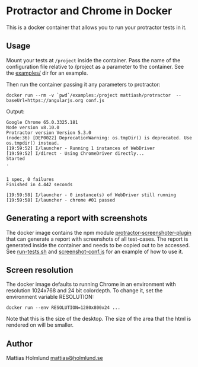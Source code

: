 # Protractor and Chrome in Docker

This is a docker container that allows you to run your protractor tests in it.

## Usage

Mount your tests at `/project` inside the container. Pass the name of the configuration file relative to /project as a parameter to the container. See the [examples/](examples/)
dir for an example.

Then run the container passing it any parameters to protractor:

    docker run --rm -v `pwd`/examples:/project mattiash/protractor  --baseUrl=https://angularjs.org conf.js

Output:

    Google Chrome 65.0.3325.181
    Node version v8.10.0
    Protractor version Version 5.3.0
    (node:36) [DEP0022] DeprecationWarning: os.tmpDir() is deprecated. Use os.tmpdir() instead.
    [19:59:52] I/launcher - Running 1 instances of WebDriver
    [19:59:52] I/direct - Using ChromeDriver directly...
    Started
    .


    1 spec, 0 failures
    Finished in 4.442 seconds

    [19:59:58] I/launcher - 0 instance(s) of WebDriver still running
    [19:59:58] I/launcher - chrome #01 passed

## Generating a report with screenshots

The docker image contains the npm module [protractor-screenshoter-plugin](https://www.npmjs.com/package/protractor-screenshoter-plugin) that can generate a report with screenshots of all test-cases. The report is generated inside the container and needs to be copied out to be accessed. See [run-tests.sh](run-tests.sh) and [screenshot-conf.js](screenshot-conf.js) for an example of how to use it.

## Screen resolution

The docker image defaults to running Chrome in an environment with resolution 1024x768 and 24 bit colordepth. To change it, set the environment variable RESOLUTION:

    docker run --env RESOLUTION=1280x800x24 ...

Note that this is the size of the desktop. The size of the area that the
html is rendered on will be smaller.

## Author

Mattias Holmlund <mattias@holmlund.se>
